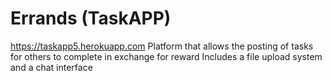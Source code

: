 # Errands (TaskAPP)
https://taskapp5.herokuapp.com
Platform that allows the posting of tasks for others to complete in exchange for reward
Includes a file upload system and a chat interface 
